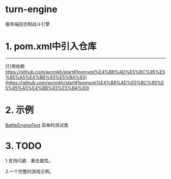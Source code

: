 # turn-engine
服务端回合制战斗引擎

# 1. pom.xml中引入仓库
-------------------
[引用依赖 https://github.com/wcnnkh/start#1pomxml%E4%B8%AD%E5%BC%95%E5%85%A5%E4%BB%93%E5%BA%93](https://github.com/wcnnkh/start#1pomxml%E4%B8%AD%E5%BC%95%E5%85%A5%E4%BB%93%E5%BA%93)

# 2. 示例
[BattleEngineTest](https://github.com/wcnnkh/turn-engine/blob/master/turn-engine-core/src/test/java/io/github/wcnnkh/turn/engine/core/test/BattleEngineTest.java)  简单的测试类


# 3. TODO
1.支持闪避、暴击属性。

2.一个完整的游戏示例。
